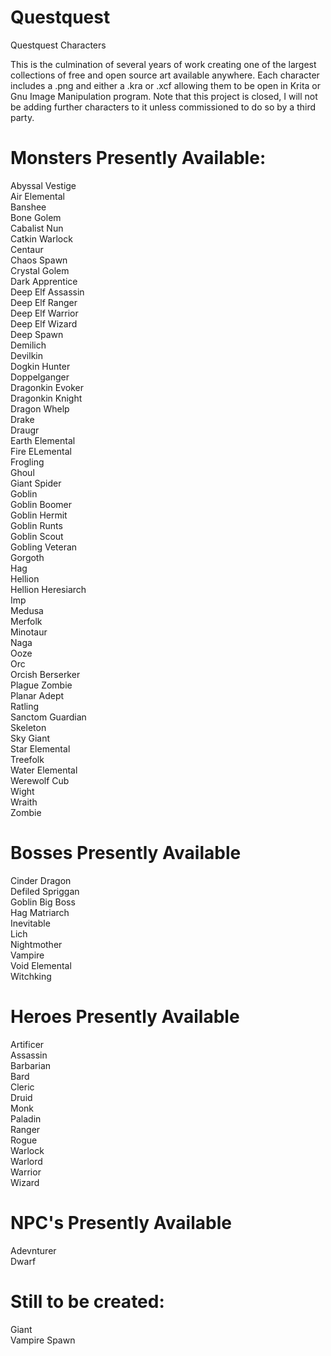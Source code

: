 # Questquest
Questquest Characters

This is the culmination of several years of work creating one of the largest collections of free and open source art available anywhere. Each character includes a .png and either a .kra or .xcf allowing them to be open in Krita or Gnu Image Manipulation program. Note that this project is closed, I will not be adding further characters to it unless commissioned to do so by a third party.


# Monsters Presently Available:
Abyssal Vestige<br />
Air Elemental<br />
Banshee<br />
Bone Golem<br />
Cabalist Nun<br />
Catkin Warlock<br />
Centaur<br />
Chaos Spawn<br />
Crystal Golem<br />
Dark Apprentice<br />
Deep Elf Assassin<br />
Deep Elf Ranger<br />
Deep Elf Warrior<br />
Deep Elf Wizard<br />
Deep Spawn<br />
Demilich<br />
Devilkin<br />
Dogkin Hunter<br />
Doppelganger<br />
Dragonkin Evoker<br />
Dragonkin Knight<br />
Dragon Whelp<br />
Drake<br />
Draugr<br />
Earth Elemental<br />
Fire ELemental<br />
Frogling<br />
Ghoul<br />
Giant Spider<br />
Goblin<br />
Goblin Boomer<br />
Goblin Hermit<br />
Goblin Runts<br />
Goblin Scout<br />
Gobling Veteran<br />
Gorgoth<br />
Hag<br />
Hellion<br />
Hellion Heresiarch<br />
Imp<br />
Medusa<br />
Merfolk<br />
Minotaur<br />
Naga<br />
Ooze<br />
Orc<br />
Orcish Berserker<br />
Plague Zombie<br />
Planar Adept<br />
Ratling<br />
Sanctom Guardian<br />
Skeleton<br />
Sky Giant<br />
Star Elemental<br />
Treefolk<br />
Water Elemental<br />
Werewolf Cub<br />
Wight<br />
Wraith<br />
Zombie<br />

# Bosses Presently Available
Cinder Dragon<br />
Defiled Spriggan<br />
Goblin Big Boss<br />
Hag Matriarch<br />
Inevitable<br />
Lich<br />
Nightmother<br />
Vampire<br />
Void Elemental<br />
Witchking<br />

# Heroes Presently Available<br />
Artificer<br />
Assassin<br />
Barbarian<br />
Bard<br />
Cleric<br />
Druid<br />
Monk<br />
Paladin<br />
Ranger<br />
Rogue<br />
Warlock<br />
Warlord<br />
Warrior<br />
Wizard<br />

# NPC's Presently Available
Adevnturer<br />
Dwarf<br />

# Still to be created:
Giant<br />
Vampire Spawn<br />

